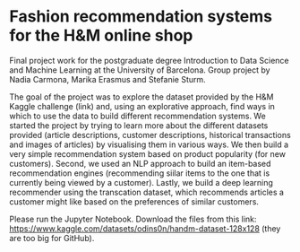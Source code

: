 # Fashion recommendation systems for the H&M online shop
Final project work for the postgraduate degree Introduction to Data Science and Machine Learning at the University of Barcelona. Group project by Nadia Carmona, Marika Erasmus and Stefanie Sturm. 

The goal of the project was to explore the dataset provided by the H&M Kaggle challenge (link) and, using an explorative approach, find ways in which to use the data to build different recommendation systems. We started the project by trying to learn more about the different datasets provided (article descriptions, customer descriptions, historical transactions and images of articles) by visualising them in various ways. We then build a very simple recommendation system based on product popularity (for new customers). Second, we used an NLP approach to build an item-based recommendation engines (recommending siilar items to the one that is currently being viewed by a customer). Lastly, we build a deep learning recommender using the transcation dataset, which recommends articles a customer might like based on the preferences of similar customers. 

Please run the Jupyter Notebook. Download the files from this link: https://www.kaggle.com/datasets/odins0n/handm-dataset-128x128 (they are too big for GitHub). 
